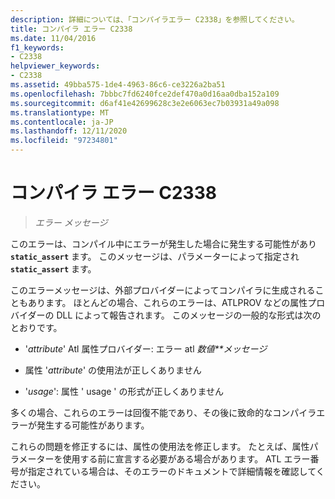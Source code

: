 ```yaml
---
description: 詳細については、「コンパイラエラー C2338」を参照してください。
title: コンパイラ エラー C2338
ms.date: 11/04/2016
f1_keywords:
- C2338
helpviewer_keywords:
- C2338
ms.assetid: 49bba575-1de4-4963-86c6-ce3226a2ba51
ms.openlocfilehash: 7bbbc7fd6240fce2def470a0d16aa0dba152a109
ms.sourcegitcommit: d6af41e42699628c3e2e6063ec7b03931a49a098
ms.translationtype: MT
ms.contentlocale: ja-JP
ms.lasthandoff: 12/11/2020
ms.locfileid: "97234801"
---
```

# <a name="compiler-error-c2338"></a>コンパイラ エラー C2338

> *エラー メッセージ*

このエラーは、コンパイル中にエラーが発生した場合に発生する可能性があり **`static_assert`** ます。 このメッセージは、パラメーターによって指定され **`static_assert`** ます。

このエラーメッセージは、外部プロバイダーによってコンパイラに生成されることもあります。 ほとんどの場合、これらのエラーは、ATLPROV などの属性プロバイダーの DLL によって報告されます。 このメッセージの一般的な形式は次のとおりです。

- '*attribute*' Atl 属性プロバイダー: エラー atl *数値**メッセージ*

- 属性 '*attribute*' の使用法が正しくありません

- '*usage*': 属性 ' usage ' の形式が正しくありません

多くの場合、これらのエラーは回復不能であり、その後に致命的なコンパイラエラーが発生する可能性があります。

これらの問題を修正するには、属性の使用法を修正します。 たとえば、属性パラメーターを使用する前に宣言する必要がある場合があります。 ATL エラー番号が指定されている場合は、そのエラーのドキュメントで詳細情報を確認してください。
